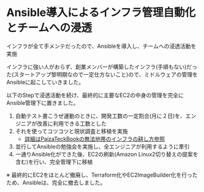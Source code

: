 # Ansible導入によるインフラ管理自動化とチームへの浸透

インフラが全て手メンテだったので、Ansibleを導入し、チームへの浸透活動を実施

インフラに強い人がおらず、創業メンバーが構築したインフラ(手順もない)だった(スタートアップ黎明期なので一定仕方ないこと)ので、ミドルウェアの管理をAnsibleに起こしていきました。

以下のStepで浸透活動を続け、最終的に主要なEC2の中身の管理を完全にAnsible管理下に置きました。

1. 自動テスト書こうぜ運動のときに、開発工数の一定割合(月に２日)を、エンジニアが改善に利用できる工数とした
1. それを使ってコツコツと現状調査と移植を実施
    - [詳細はPaizaTeckBookの無法地帯のインフラの耕し方参照](https://paiza-tech-book.s3-ap-northeast-1.amazonaws.com/paiza-tech-book.pdf)
1. 並行してAnsibleの勉強会を実施し、全エンジニアが利用するように牽引
1. 一通りAnsible化ができた後、EC2の刷新(Amazon Linux2切り替えの提案を含む)を行い、完全管理下に移植

※ 最終的にEC2をほとんど撤廃し、Terraform化やEC2ImageBuilder化を行ったため、Ansibleは、完全に撤去しました。
